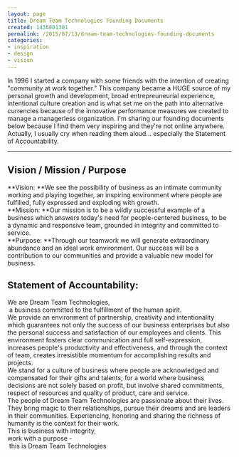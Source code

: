 ```yaml
---
layout: page
title: Dream Team Technologies Founding Documents
created: 1436801301
permalink: /2015/07/13/dream-team-technologies-founding-documents
categories:
- inspiration
- design
- vision
---
```

<div> </div><div>In 1996 I started a company with some friends with the intention of creating "community at work together." This company became a HUGE source of my personal growth and development, broad entrepreuneurial experience, intentional culture creation and is what set me on the path into alternative currencies because of the innovative performance measures we created to manage a managerless organization.  I'm sharing our founding documents below because I find them very inspiring and they're not online anywhere.  </div><div> </div><div>Actually, I usually cry when reading them aloud… especially the Statement of Accountability.</div><div><!--break--></div><div><hr><h2> </h2><h2>Vision / Mission / Purpose</h2></div><div> </div><div>**Vision:  **We see the possibility of business as an intimate community working and playing together, an inspiring environment where people are fulfilled, fully expressed and exploding with growth.</div><div> </div><div>**Mission: **Our mission is to be a wildly successful example of a business which answers today's need for people-centered business, to be a dynamic and responsive team, grounded in integrity and committed to service.</div><div> </div><div>**Purpose: **Through our teamwork we will generate extraordinary abundance and an ideal work environment. Our success will be a contribution to our communities and provide a valuable new model for business.</div><div> </div><h2>Statement of Accountability:</h2><div> </div><div>We are Dream Team Technologies,</div><div>          <span class="Apple-tab-span" style="white-space:pre"> </span>a business committed to the fulfillment of the human spirit.</div><div> </div><div>We provide an environment of partnership, creativity and intentionality which guarantees not only the success of our business enterprises but also the personal success and satisfaction of our employees and clients.  This environment fosters clear communication and full self-expression, increases people's productivity and effectiveness, and through the context of team, creates irresistible momentum for accomplishing results and projects.</div><div> </div><div>We stand for a culture of business where people are acknowledged and compensated for their gifts and talents; for a world where business decisions are not solely based on profit, but involve shared commitments, respect of resources and quality of product, care and service.</div><div> </div><div>The people of Dream Team Technologies are passionate about their lives. They bring magic to their relationships, pursue their dreams and are leaders in their communities. Experiencing, honoring and sharing the richness of humanity is the context for their work.</div><div> </div><div>This is business with integrity,</div><div>           work with a purpose -</div><div>                  <span class="Apple-tab-span" style="white-space:pre"> </span>this is Dream Team Technologies</div>
